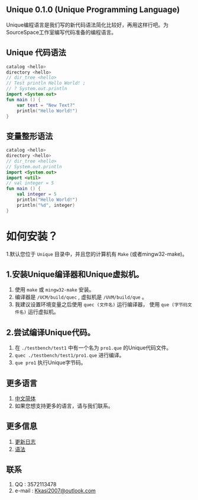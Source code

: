 ## Unique 0.1.0 (Unique Programming Language)
Unique编程语言是我们写的新代码语法简化比较好，再用这样行吧。为SourceSpace工作室编写代码准备的编程语言。

## Unique 代码语法
```kt
catalog <hello>
directory <hello>
// dir_tree <hello>
// Test println Hello World! ;
// ? System.out.println
import <System.out>
fun main () {
    var text = "New Text?"
    println("Hello World!")
}
```
## 变量整形语法
```kt
catalog <hello>
directory <hello>
// dir_tree <hello>
// System.out.println
import <System.out>
import <util>
// val integer = 5
fun main () {
    val integer = 5
    println("Hello World!")
    println("%d", integer)
}
```








# 如何安装？
1.默认您位于 `Unique` 目录中，并且您的计算机有 `Make` (或者mingw32-make)。

## 1.安装Unique编译器和Unique虚拟机。
1. 使用 `make` 或 `mingw32-make` 安装。
2. 编译器是 `/UCM/build/quec` , 虚拟机是 `/UVM/build/que` 。
3. 我建议设置环境变量之后使用 `quec (文件名)` 运行编译器，
   使用 `que (字节码文件名)` 运行虚拟机。

## 2.尝试编译Unique代码。
1. 在 `./testbench/test1` 中有一个名为 `pro1.que` 的Unique代码文件。
2. `quec ./testbench/test1/pro1.que` 进行编译。
3. `que pro1` 执行Unique字节码。

## 更多语言
1. [中文简体](./doc/README_CN.md)
2. 如果您想支持更多的语言，请与我们联系。

## 更多信息
1. [更新日志](./doc/updateLog.md)
2. [语法](./doc/garmmar.md)

## 联系
1. QQ : 3572113478
2. e-mail : Kkasi2007@outlook.com
